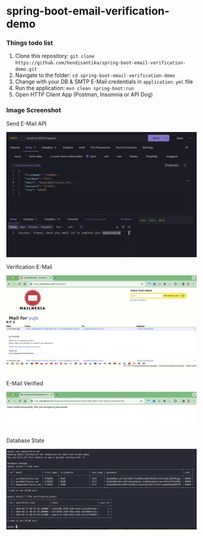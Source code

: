 # spring-boot-email-verification-demo

### Things todo list

1. Clone this repository: `git clone https://github.com/hendisantika/spring-boot-email-verification-demo.git`
2. Navigate to the folder: `cd spring-boot-email-verification-demo`
3. Change with your DB & SMTP E-Mail credentials in `application.yml` file
4. Run the application: `mvn clean spring-boot:run`
5. Open HTTP Client App (Postman, Insomnia or API Dog)

### Image Screenshot

Send E-Mail API

![Send E-Mail API](img/send_email.png "Send E-Mail API")

Verification E-Mail

![Verification E-Mail](img/verification_email.png "Verification E-Mail")

E-Mail Verified

![E-Mail Verified](img/verified.png "E-Mail Verified")

Database State

![Database State](img/db.png "Database State")
